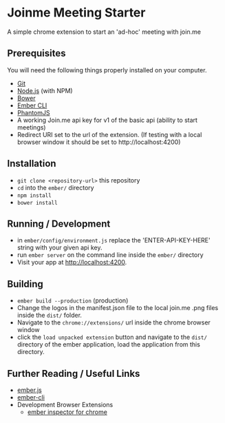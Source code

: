 # Joinme Meeting Starter

A simple chrome extension to start an 'ad-hoc' meeting with join.me

## Prerequisites

You will need the following things properly installed on your computer.

* [Git](http://git-scm.com/)
* [Node.js](http://nodejs.org/) (with NPM)
* [Bower](http://bower.io/)
* [Ember CLI](http://www.ember-cli.com/)
* [PhantomJS](http://phantomjs.org/)
* A working Join.me api key for v1 of the basic api (ability to start meetings)
* Redirect URI set to the url of the extension. (If testing with a local browser window it should be set to http://localhost:4200)

## Installation

* `git clone <repository-url>` this repository
* `cd` into the `ember/` directory
* `npm install`
* `bower install`

## Running / Development

* in `ember/config/environment.js` replace the 'ENTER-API-KEY-HERE' string with your given api key.
* run `ember server` on the command line inside the `ember/` directory
* Visit your app at [http://localhost:4200](http://localhost:4200).

## Building

* `ember build --production` (production)
* Change the logos in the manifest.json file to the local join.me .png files inside the `dist/` folder.
* Navigate to the `chrome://extensions/` url inside the chrome browser window
* click the `load unpacked extension` button and navigate to the `dist/` directory of the ember application, load the application from this directory.

## Further Reading / Useful Links

* [ember.js](http://emberjs.com/)
* [ember-cli](http://www.ember-cli.com/)
* Development Browser Extensions
  * [ember inspector for chrome](https://chrome.google.com/webstore/detail/ember-inspector/bmdblncegkenkacieihfhpjfppoconhi)
